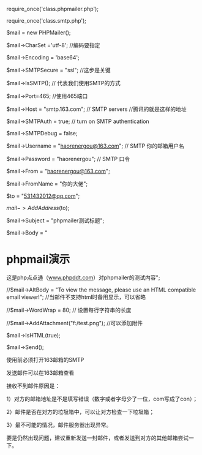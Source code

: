 require_once('class.phpmailer.php');

require_once('class.smtp.php');

$mail = new PHPMailer();

$mail->CharSet ='utf-8'; //编码要指定 

$mail->Encoding = 'base64';

$mail->SMTPSecure = "ssl";  //这步是关键

$mail->IsSMTP(); // 代表我们使用SMTP的方式

$mail->Port=465;  //使用465端口

$mail->Host = "smtp.163.com"; // SMTP servers  //腾讯的就是这样的地址

$mail->SMTPAuth = true; // turn on SMTP authentication

$mail->SMTPDebug  = false;  

$mail->Username = "haorenergou@163.com"; // SMTP 你的邮箱用户名

$mail->Password = "haorenergou"; // SMTP 口令

$mail->From = "haorenergou@163.com"; 

$mail->FromName = "你的大佬"; 

$to = "531432012@qq.com"; 

$mail->AddAddress($to); 

$mail->Subject = "phpmailer测试标题"; 

$mail->Body = "<h1>phpmail演示</h1>这是php点点通（<font color=red>www.phpddt.com</font>）对phpmailer的测试内容"; 

//$mail->AltBody = "To view the message, please use an HTML compatible email viewer!"; //当邮件不支持html时备用显示，可以省略 

//$mail->WordWrap = 80; // 设置每行字符串的长度 

//$mail->AddAttachment("f:/test.png"); //可以添加附件 

$mail->IsHTML(true); 

$mail->Send(); 

使用前必须打开163邮箱的SMTP

发送邮件可以在163邮箱查看

接收不到邮件原因是：

1）对方的邮箱地址是不是填写错误（数字或者字母少了一位，com写成了con）；

2）邮件是否在对方的垃圾箱中，可以让对方检查一下垃圾箱；

3）最不可能的情况，邮件服务器出现异常。

要是仍然出现问题，建议重新发送一封邮件，或者发送到对方的其他邮箱尝试一下。